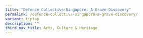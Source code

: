 ```yaml
---
title: "Defence Collective Singapore: A Grave Discovery"
permalink: /defence-collective-singapore-a-grave-discovery/
variant: tiptap
description: ""
third_nav_title: Arts, Culture & Heritage
---
```

